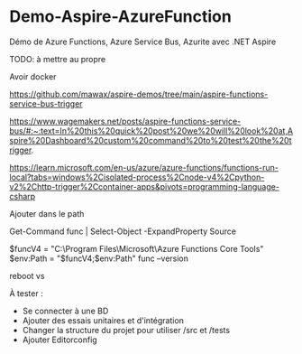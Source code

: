 # Demo-Aspire-AzureFunction

Démo de Azure Functions, Azure Service Bus, Azurite avec .NET Aspire

TODO: à mettre au propre

Avoir docker

https://github.com/mawax/aspire-demos/tree/main/aspire-functions-service-bus-trigger

https://www.wagemakers.net/posts/aspire-functions-service-bus/#:~:text=In%20this%20quick%20post%20we%20will%20look%20at,Aspire%20Dashboard%20custom%20command%20to%20test%20the%20trigger.

https://learn.microsoft.com/en-us/azure/azure-functions/functions-run-local?tabs=windows%2Cisolated-process%2Cnode-v4%2Cpython-v2%2Chttp-trigger%2Ccontainer-apps&pivots=programming-language-csharp

Ajouter dans le path

Get-Command func | Select-Object -ExpandProperty Source

$funcV4 = "C:\Program Files\Microsoft\Azure Functions Core Tools"
$env:Path = "$funcV4;$env:Path"
func –version

reboot vs


À tester : 

- Se connecter à une BD
- Ajouter des essais unitaires et d'intégration
- Changer la structure du projet pour utiliser /src et /tests
- Ajouter Editorconfig
